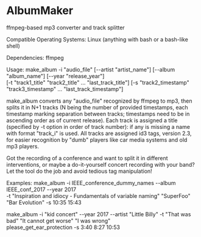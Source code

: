 # AlbumMaker
ffmpeg-based mp3 converter and track splitter

Compatible Operating Systems:
Linux (anything with bash or a bash-like shell)

Dependencies:
ffmpeg

Usage:
make_album -i "audio_file" [--artist "artist_name"] [--album "album_name"] [--year "release_year"]\
[-t "track1_title" "track2_title" ... "last_track_title"] [-s "track2_timestamp" "track3_timestamp" ... "last_track_timestamp"]

make_album converts any "audio_file" recognized by ffmpeg to mp3, then splits it in N+1 tracks (N being the number of provided timestamps, each timestamp marking separation between tracks; timestamps need to be in ascending order as of current release). Each track is assigned a title (specified by -t option in order of track number): if any is missing a name with format "track_i" is used. All tracks are assigned id3 tags, version 2.3, for easier recognition by "dumb" players like car media systems and old mp3 players.

Got the recording of a conference and want to split it in different interventions, or maybe a do-it-yourself concert recording with your band? Let the tool do the job and avoid tedious tag manipulation!

Examples:
make_album -i IEEE_conference_dummy_names --album IEEE_conf_2017 --year 2017\
-t "Inspiration and idiocy - Fundamentals of variable naming" "SuperFoo" "Bar Evolution" -s 10:35 15:43

make_album -i "kid concert" --year 2017 --artist "Little Billy" -t "That was bad" "It cannot get worse" "I was wrong"\
please_get_ear_protection -s 3:40 8:27 10:53
